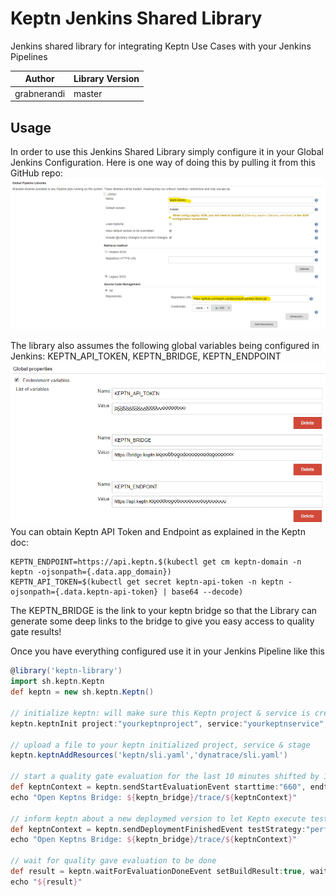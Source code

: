# Keptn Jenkins Shared Library
Jenkins shared library for integrating Keptn Use Cases with your Jenkins Pipelines

| Author | Library Version |
| ------ | ------------- |
| grabnerandi | master |

## Usage
In order to use this Jenkins Shared Library simply configure it in your Global Jenkins Configuration. Here is one way of doing this by pulling it from this GitHub repo:
![](./images/jenkinsglobalconfig.png)

The library also assumes the following global variables being configured in Jenkins: KEPTN_API_TOKEN, KEPTN_BRIDGE, KEPTN_ENDPOINT
![](./images/jenkinsglobalenvs.png)
You can obtain Keptn API Token and Endpoint as explained in the Keptn doc:
```
KEPTN_ENDPOINT=https://api.keptn.$(kubectl get cm keptn-domain -n keptn -ojsonpath={.data.app_domain})
KEPTN_API_TOKEN=$(kubectl get secret keptn-api-token -n keptn -ojsonpath={.data.keptn-api-token} | base64 --decode)
```
The KEPTN_BRIDGE is the link to your keptn bridge so that the Library can generate some deep links to the bridge to give you easy access to quality gate results!

Once you have everything configured use it in your Jenkins Pipeline like this

```groovy
@library('keptn-library')
import sh.keptn.Keptn
def keptn = new sh.keptn.Keptn()

// initialize keptn: will make sure this Keptn project & service is created and sets these values in a local context for other keptn.* functions
keptn.keptnInit project:"yourkeptnproject", service:"yourkeptnservice", stage:"yourkeptnstage", shipyard:'shipyard.yaml'

// upload a file to your keptn initialized project, service & stage
keptn.keptnAddResources('keptn/sli.yaml','dynatrace/sli.yaml')

// start a quality gate evaluation for the last 10 minutes shifted by 1 minute
def keptnContext = keptn.sendStartEvaluationEvent starttime:"660", endtime:"60" 
echo "Open Keptns Bridge: ${keptn_bridge}/trace/${keptnContext}"

// inform keptn about a new deploymed version to let Keptn execute tests and enforce quality gates
def keptnContext = keptn.sendDeploymentFinishedEvent testStrategy:"performance", deploymentURI:"http://yourapp.yourdomain.local"
echo "Open Keptns Bridge: ${keptn_bridge}/trace/${keptnContext}"

// wait for quality gave evaluation to be done
def result = keptn.waitForEvaluationDoneEvent setBuildResult:true, waitTime:waitTime
echo "${result}"
```